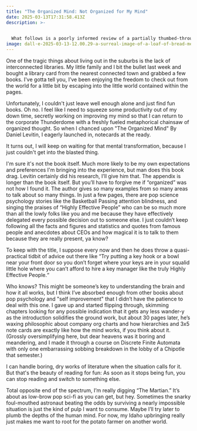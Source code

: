 ```yaml
---
title: "The Organized Mind: Not Organized for My Mind"
date: 2025-03-13T17:31:58.413Z
description: >-
  

  What follows is a poorly informed review of a partially thumbed-through book by an unqualified reader. Viewer discretion is advised. 
image: dall·e-2025-03-13-12.00.29-a-surreal-image-of-a-loaf-of-bread-merging-with-a-human-brain.-the-bread-appears-fresh-and-golden-brown-with-parts-of-it-seamlessly-transitioning-int.webp
---
```

One of the tragic things about living out in the suburbs is the lack of interconnected libraries. My little family and I bit the bullet last week and bought a library card from the nearest connected town and grabbed a few books. I've gotta tell you, I’ve been enjoying the freedom to check out from the world for a little bit by escaping into the little world contained within the pages. 

Unfortunately, I couldn't just leave well enough alone and just find fun books. Oh no. I feel like I need to squeeze some productivity out of my down time, secretly working on improving my mind so that I can return to the corporate Thunderdome with a freshly fueled metaphorical chainsaw of organized thought. So when I chanced upon "The Organized Mind" By Daniel Levitin, I eagerly launched in, notecards at the ready.



It turns out, I will keep on waiting for that mental transformation, because I just couldn't get into the blasted thing. 



I'm sure it's not the book itself. Much more likely to be my own expectations and preferences I'm bringing into the experience, but man does this book drag. Levitin certainly did his research, I’ll give him that. The appendix is longer than the book itself. But you’ll have to forgive me if “organized” was not how I found it. The author gives so many examples from so many areas to talk about so many things. In just a few pages, there are pop science psychology stories like the Basketball Passing attention blindness, and singing the praises of “Highly Effective People” who can be so much more than all the lowly folks like you and me because they have effectively delegated every possible decision out to someone else. I just couldn’t keep following all the facts and figures and statistics and quotes from famous people and anecdotes about CEOs and how magical it is to talk to them because they are really present, ya know? 

To keep with the title, I suppose every now and then he does throw a quasi-practical tidbit of advice out there like “Try putting a key hook or a bowl near your front door so you don’t forget where your keys are in your squalid little hole where you can’t afford to hire a key manager like the truly Highly Effective People.“  

Who knows? This might be someone’s key to understanding the brain and how it all works, but I think I’ve absorbed enough from other books about pop psychology and "self improvement" that I didn’t have the patience to deal with this one. I gave up and started flipping through, skimming chapters looking for any possible indication that it gets any less wander-y as the introduction solidifies the ground work, but about 30 pages later, he’s waxing philosophic about company org charts and how hierarchies and 3x5 note cards are exactly like how the mind works, if you think about it. (Grossly oversimplifying here, but dear heavens was it boring and meandering, and I made it through a course on Discrete Finite Automata with only one embarrassing sobbing breakdown in the lobby of a Chipotle that semester.)

I can handle boring, dry works of literature when the situation calls for it. But that's the beauty of reading for fun: As soon as it stops being fun, you can stop reading and switch to something else. 

Total opposite end of the spectrum, I’m really digging “The Martian.” It’s about as low-brow pop sci-fi as you can get, but hey. Sometimes the snarky foul-mouthed astronaut beating the odds by surviving a nearly impossible situation is just the kind of pulp I want to consume. Maybe I’ll try later to plumb the depths of the human mind. For now, my Idaho upbringing really just makes me want to root for the potato farmer on another world.